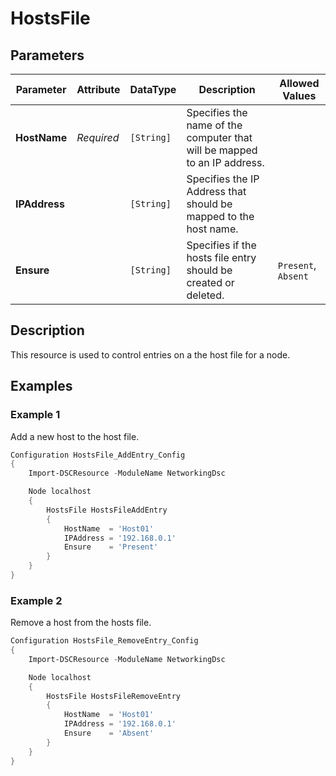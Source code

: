 # HostsFile

## Parameters

| Parameter     | Attribute  | DataType   | Description                                                              | Allowed Values      |
| ------------- | ---------- | ---------- | ------------------------------------------------------------------------ | ------------------- |
| **HostName**  | *Required* | `[String]` | Specifies the name of the computer that will be mapped to an IP address. |                     |
| **IPAddress** |            | `[String]` | Specifies the IP Address that should be mapped to the host name.         |                     |
| **Ensure**    |            | `[String]` | Specifies if the hosts file entry should be created or deleted.          | `Present`, `Absent` |

## Description

This resource is used to control entries on a the host file for a node.

## Examples

### Example 1

Add a new host to the host file.

```powershell
Configuration HostsFile_AddEntry_Config
{
    Import-DSCResource -ModuleName NetworkingDsc

    Node localhost
    {
        HostsFile HostsFileAddEntry
        {
            HostName  = 'Host01'
            IPAddress = '192.168.0.1'
            Ensure    = 'Present'
        }
    }
}
```

### Example 2

Remove a host from the hosts file.

```powershell
Configuration HostsFile_RemoveEntry_Config
{
    Import-DSCResource -ModuleName NetworkingDsc

    Node localhost
    {
        HostsFile HostsFileRemoveEntry
        {
            HostName  = 'Host01'
            IPAddress = '192.168.0.1'
            Ensure    = 'Absent'
        }
    }
}
```

